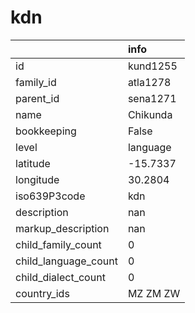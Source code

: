 # kdn
|                      | info     |
|:---------------------|:---------|
| id                   | kund1255 |
| family_id            | atla1278 |
| parent_id            | sena1271 |
| name                 | Chikunda |
| bookkeeping          | False    |
| level                | language |
| latitude             | -15.7337 |
| longitude            | 30.2804  |
| iso639P3code         | kdn      |
| description          | nan      |
| markup_description   | nan      |
| child_family_count   | 0        |
| child_language_count | 0        |
| child_dialect_count  | 0        |
| country_ids          | MZ ZM ZW |